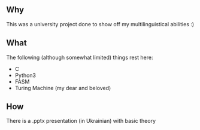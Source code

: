 ## Why
This was a university project done to show off my multilinguistical abilities :)

## What
The following (although somewhat limited) things rest here:
* C
* Python3
* FASM
* Turing Machine (my dear and beloved)

## How
There is a .pptx presentation (in Ukrainian) with basic theory

